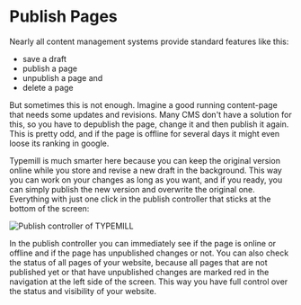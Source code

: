 # Publish Pages

Nearly all content management systems provide standard features like this:

* save a draft
* publish a page
* unpublish a page and
* delete a page

But sometimes this is not enough. Imagine a good running content-page that needs some updates and revisions. Many CMS don't have a solution for this, so you have to depublish the page, change it and then publish it again. This is pretty odd, and if the page is offline for several days it might even loose its ranking in google. 

Typemill is much smarter here because you can keep the original version online while you store and revise a new draft in the background. This way you can work on your changes as long as you want, and if you ready, you can simply publish the new version and overwrite the original one. Everything with just one click in the publish controller that sticks at the bottom of the screen:

![Publish controller of TYPEMILL](/media/publish-demo.gif)

In the publish controller you can immediately see if the page is online or offline and if the page has unpublished changes or not. You can also check the status of all pages of your website, because all pages that are not published yet or that have unpublished changes are marked red in the navigation at the left side of the screen. This way you have full control over the status and visibility of your website.
